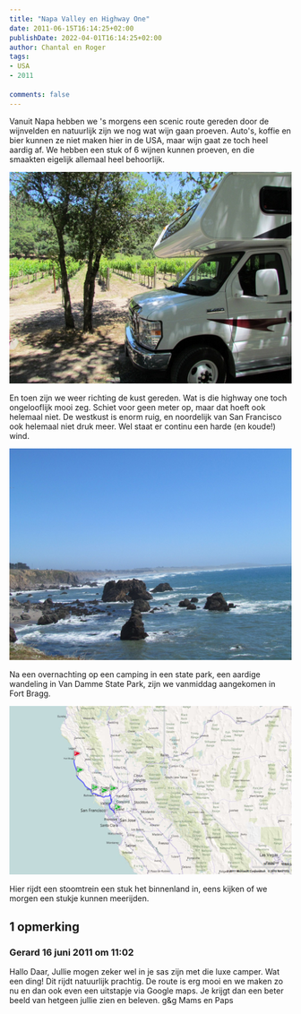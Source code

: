```yaml
---
title: "Napa Valley en Highway One"
date: 2011-06-15T16:14:25+02:00
publishDate: 2022-04-01T16:14:25+02:00
author: Chantal en Roger
tags:
- USA
- 2011

comments: false
---
```


Vanuit Napa hebben we 's morgens een scenic route gereden door de wijnvelden en natuurlijk zijn we nog wat wijn gaan proeven. Auto's, koffie en bier kunnen ze niet maken hier in de USA, maar wijn gaat ze toch heel aardig af. We hebben een stuk of 6 wijnen kunnen proeven, en die smaakten eigelijk allemaal heel behoorlijk.

![Camper](./images/IMG_0428[3].jpg)

En toen zijn we weer richting de kust gereden. Wat is die highway one toch ongelooflijk mooi zeg. Schiet voor geen meter op, maar dat hoeft ook helemaal niet. De westkust is enorm ruig, en noordelijk van San Francisco ook helemaal niet druk meer. Wel staat er continu een harde (en koude!) wind.

![Highway One](./images/IMG_0441[3].jpg)

Na een overnachting op een camping in een state park, een aardige wandeling in Van Damme State Park, zijn we vanmiddag aangekomen in Fort Bragg.

![Map](./images/image[2].png)

Hier rijdt een stoomtrein een stuk het binnenland in, eens kijken of we morgen een stukje kunnen meerijden.

## 1 opmerking

### Gerard 16 juni 2011 om 11:02

Hallo Daar,
Jullie mogen zeker wel in je sas zijn met die luxe camper. Wat een ding! Dit rijdt natuurlijk prachtig. De route is erg mooi en we maken zo nu en dan ook even een uitstapje via Google maps. Je krijgt dan een beter beeld van hetgeen jullie zien en beleven.
g&g
Mams en Paps

